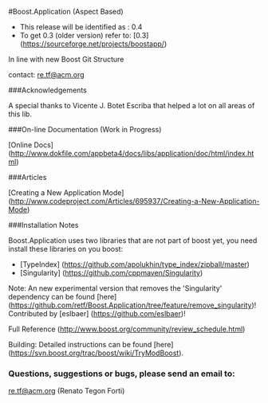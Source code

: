 #Boost.Application (Aspect Based)

* This release will be identified as : 0.4
* To get 0.3 (older version) refer to: [0.3] (https://sourceforge.net/projects/boostapp/)

In line with new Boost Git Structure

contact: re.tf@acm.org

###Acknowledgements

   A special thanks to Vicente J. Botet Escriba that helped a lot on all areas of this lib.
   
###On-line Documentation (Work in Progress)

[Online Docs] (http://www.dokfile.com/appbeta4/docs/libs/application/doc/html/index.html)

###Articles

[Creating a New Application Mode] (http://www.codeproject.com/Articles/695937/Creating-a-New-Application-Mode)

###Installation Notes

Boost.Application uses two libraries that are not part of boost yet, you need install these libraries on you boost:

* [TypeIndex] (https://github.com/apolukhin/type_index/zipball/master)
* [Singularity] (https://github.com/cppmaven/Singularity)

Note: An new experimental version that removes the 'Singularity' dependency can be found [here] (https://github.com/retf/Boost.Application/tree/feature/remove_singularity)! Contributed by [eslbaer] (https://github.com/eslbaer)!

Full Reference (http://www.boost.org/community/review_schedule.html)

Building: Detailed instructions can be found [here] (https://svn.boost.org/trac/boost/wiki/TryModBoost).

### Questions, suggestions or bugs, please send an email to: 

re.tf@acm.org (Renato Tegon Forti)
